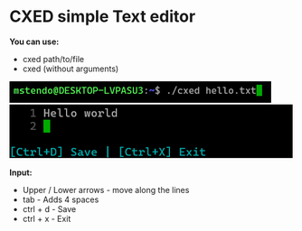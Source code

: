 # CXED simple Text editor

**You can use:**
- cxed path/to/file
- cxed (without arguments)

![Using](/screenshots/Using.png)
![Working](/screenshots/Work.png)


**Input:**
- Upper / Lower arrows - move along the lines
- tab - Adds 4 spaces
- ctrl + d - Save
- ctrl + x - Exit
